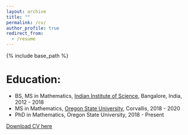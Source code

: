 ```yaml
---
layout: archive
title: ""
permalink: /cv/
author_profile: true
redirect_from:
  - /resume
---
```


{% include base_path %}

Education:
======
* BS, MS in Mathematics, [Indian Institute of Science](http://www.math.iisc.ac.in), Bangalore, India, 2012 - 2018
* MS in Mathematics, [Oregon State University](https://math.oregonstate.edu), Corvallis, 2018 - 2020
* PhD in Mathematics, Oregon State University, 2018 - Present

[Download CV here](/files/resume_2.pdf)
